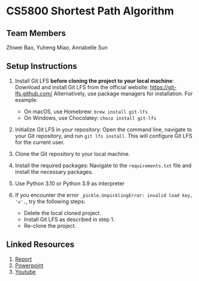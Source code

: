 # CS5800 Shortest Path Algorithm

## Team Members

Zhiwei Bao, Yuheng Miao, Annabelle Sun

## Setup Instructions

1. Install Git LFS **before cloning the project to your local machine**:
   Download and install Git LFS from the official website: https://git-lfs.github.com/
   Alternatively, use package managers for installation. For example:

    - On macOS, use Homebrew: `brew install git-lfs`
    - On Windows, use Chocolatey: `choco install git-lfs`

2. Initialize Git LFS in your repository:
   Open the command line, navigate to your Git repository, and run `git lfs install`. This
   will configure Git LFS for the current user.

3. Clone the Git repository to your local machine.

4. Install the required packages:
   Navigate to the `requirements.txt` file and install the necessary packages.

5. Use Python 3.10 or Python 3.9 as interpreter
6. If you encounter the error `_pickle.UnpicklingError: invalid load key, 'v'.`, try the
   following steps:
    - Delete the local cloned project.
    - Install Git LFS as described in step 1.
    - Re-clone the project.

## Linked Resources

1. [Report](https://docs.google.com/document/d/1K0UoZghYY9QWl8vXgW5-C-QY2kXM8zn4P9DxKYbEjsY/edit?usp=sharing)
2. [Powerpoint](https://docs.google.com/presentation/d/1E4bCy00dCJ0o2hTYw62VaNijNv99XM2XeoDUOCVCzvo/edit?usp=sharing)
2. [Youtube](https://youtu.be/R1rUR1GZDkE)
